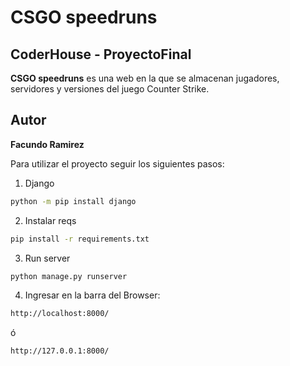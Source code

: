 # CSGO speedruns
## CoderHouse - ProyectoFinal 
 
**CSGO speedruns** es una web en la que se almacenan jugadores, servidores y versiones del juego Counter Strike.
 
 
 
## Autor
<b>Facundo Ramirez</b>
 
 
Para utilizar el proyecto seguir los siguientes pasos:
<br>
1. Django
```bash
python -m pip install django
```
2. Instalar reqs
```bash
pip install -r requirements.txt
```

3. Run server
```bash  
python manage.py runserver
```
4. Ingresar en la barra del Browser:
  ```bash  
http://localhost:8000/
```
ó
  ```bash  
http://127.0.0.1:8000/
```
